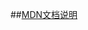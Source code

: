 ##[MDN文档说明](https://developer.mozilla.org/zh-CN/docs/Web/JavaScript/Reference/Global_Objects/Promise)